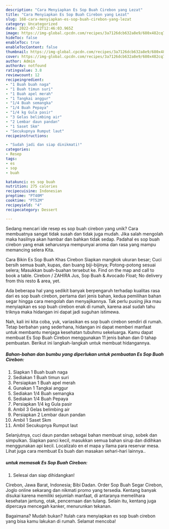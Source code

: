 ```yaml
---
description: "Cara Menyiapkan Es Sop Buah Cirebon yang Lezat"
title: "Cara Menyiapkan Es Sop Buah Cirebon yang Lezat"
slug: 168-cara-menyiapkan-es-sop-buah-cirebon-yang-lezat
category: Uncategorized
date: 2022-07-22T12:46:03.965Z
image: https://img-global.cpcdn.com/recipes/3a7126dcb632a8e9/680x482cq70/es-sop-buah-cirebon-foto-resep-utama.jpg
hideToc: false
enableToc: true
enableTocContent: false
thumbnail: https://img-global.cpcdn.com/recipes/3a7126dcb632a8e9/680x482cq70/es-sop-buah-cirebon-foto-resep-utama.jpg
cover: https://img-global.cpcdn.com/recipes/3a7126dcb632a8e9/680x482cq70/es-sop-buah-cirebon-foto-resep-utama.jpg
author: Admin
authorAv: notfound
ratingvalue: 3.8
reviewcount: 12
recipeingredient:
- "1 Buah buah naga"
- "1 Buah timun suri"
- "1 Buah apel merah"
- "1 Tangkai anggur"
- "1/4 Buah semangka"
- "1/4 Buah Pepaya"
- "1/4 kg Gula pasir"
- "3 Gelas belimbing air"
- "2 Lembar daun pandan"
- "1 Saset Skm"
- "Secukupnya Rumput laut"
recipeinstructions:

- "Sudah jadi dan siap dinikmati!"
categories:
- Resep
tags:
- es
- sop
- buah

katakunci: es sop buah 
nutrition: 275 calories
recipecuisine: Indonesian
preptime: "PT40M"
cooktime: "PT52M"
recipeyield: "4"
recipecategory: Dessert

---
```





Sedang mencari ide resep es sop buah cirebon yang unik? Cara membuatnya sangat tidak susah dan tidak juga mudah. Jika salah mengolah maka hasilnya akan hambar dan bahkan tidak sedap. Padahal es sop buah cirebon yang enak seharusnya mempunyai aroma dan rasa yang mampu memancing selera Kita.





Cara Bikin Es Sop Buah Khas Cirebon Siapkan mangkok ukuran besar; Cuci bersih semua buah, kupas, dan buang biji-bijinya; Potong-potong sesuai selera; Masukkan buah-buahan tersebut ke. Find on the map and call to book a table. Cirebon / ZAHIRA Jus, Sop Buah &amp; Avocado Float; No delivery from this resto &amp; area, yet.

Ada beberapa hal yang sedikit banyak berpengaruh terhadap kualitas rasa dari es sop buah cirebon, pertama dari jenis bahan, kedua pemilihan bahan segar hingga cara mengolah dan menyajikannya. Tak perlu pusing jika mau menyiapkan es sop buah cirebon enak di rumah, karena asal sudah tahu triknya maka hidangan ini dapat jadi suguhan istimewa.






Nah, kali ini kita coba, yuk, variasikan es sop buah cirebon sendiri di rumah. Tetap berbahan yang sederhana, hidangan ini dapat memberi manfaat untuk membantu menjaga kesehatan tubuhmu sekeluarga. Kamu dapat membuat Es Sop Buah Cirebon menggunakan 11 jenis bahan dan 0 tahap pembuatan. Berikut ini langkah-langkah untuk membuat hidangannya.

<!--inarticleads1-->

##### Bahan-bahan dan bumbu yang diperlukan untuk pembuatan Es Sop Buah Cirebon:

1. Siapkan 1 Buah buah naga
1. Sediakan 1 Buah timun suri
1. Persiapkan 1 Buah apel merah
1. Gunakan 1 Tangkai anggur
1. Sediakan 1/4 Buah semangka
1. Sediakan 1/4 Buah Pepaya
1. Persiapkan 1/4 kg Gula pasir
1. Ambil 3 Gelas belimbing air
1. Persiapkan 2 Lembar daun pandan
1. Ambil 1 Saset Skm
1. Ambil Secukupnya Rumput laut


Selanjutnya, cuci daun pandan sebagai bahan membuat sirup, sobek dan simpulkan. Siapkan panci kecil, masukkan semua bahan sirup dan didihkan menggunakan api kecil. Localízalo en el mapa y llama para reservar mesa. Lihat juga cara membuat Es buah dan masakan sehari-hari lainnya.. 

<!--inarticleads2-->

#####  untuk memasak Es Sop Buah Cirebon:


1. Selesai dan siap dihidangkan!

Cirebon, Jawa Barat, Indonesia; Bibi Dadan. Order Sop Buah Segar Cirebon, Joglo online sekarang dan nikmati promo yang tersedia. Kentang banyak disukai karena memiliki sejumlah manfaat, di antaranya memelihara kesehatan jantung, otak, pencernaan dan tulang. Selain itu, kentang juga dipercaya mencegah kanker, menurunkan tekanan. 

Bagaimana? Mudah bukan? Itulah cara menyiapkan es sop buah cirebon yang bisa kamu lakukan di rumah. Selamat mencoba!
